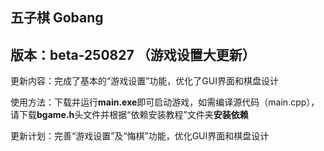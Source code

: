 ## 五子棋 Gobang

## 版本：beta-250827 （游戏设置大更新）


更新内容：完成了基本的“游戏设置”功能，优化了GUI界面和棋盘设计

使用方法：下载并运行**main.exe**即可启动游戏，如需编译源代码（main.cpp），请下载**bgame.h**头文件并根据“依赖安装教程”文件夹**安装依赖**

更新计划：完善“游戏设置”及“悔棋”功能，优化GUI界面和棋盘设计
